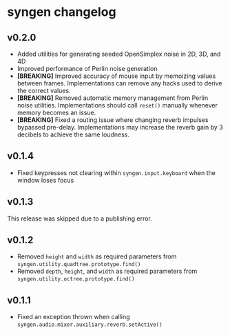 # syngen changelog
## v0.2.0
- Added utilities for generating seeded OpenSimplex noise in 2D, 3D, and 4D
- Improved performance of Perlin noise generation
- **[BREAKING]**
Improved accuracy of mouse input by memoizing values between frames.
Implementations can remove any hacks used to derive the correct values.
- **[BREAKING]**
Removed automatic memory management from Perlin noise utilities.
Implementations should call `reset()` manually whenever memory becomes an issue.
- **[BREAKING]**
Fixed a routing issue where changing reverb impulses bypassed pre-delay.
Implementations may increase the reverb gain by 3 decibels to achieve the same loudness.

## v0.1.4
- Fixed keypresses not clearing within `syngen.input.keyboard` when the window loses focus

## v0.1.3
This release was skipped due to a publishing error.

## v0.1.2
- Removed `height` and `width` as required parameters from `syngen.utility.quadtree.prototype.find()`
- Removed `depth`, `height`, and `width` as required parameters from `syngen.utility.octree.prototype.find()`

## v0.1.1
- Fixed an exception thrown when calling `syngen.audio.mixer.auxiliary.reverb.setActive()`

